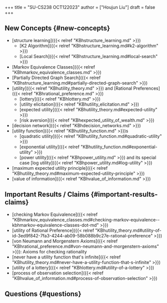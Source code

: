 +++
title = "SU-CS238 OCT122023"
author = ["Houjun Liu"]
draft = false
+++

## New Concepts {#new-concepts}

-   [structure learning]({{< relref "KBhstructure_learning.md" >}})
    -   [K2 Algorithm]({{< relref "KBhstructure_learning.md#k2-algorithm" >}})
    -   [Local Search]({{< relref "KBhstructure_learning.md#local-search" >}})
-   [Markov Equivalence Classes]({{< relref "KBhmarkov_equivalence_classes.md" >}})
-   [Partially Directed Graph Search]({{< relref "KBhstructure_learning.md#partially-directed-graph-search" >}})
-   [utility]({{< relref "KBhutility_theory.md" >}}) and [Rational Preferences]({{< relref "KBhrational_preference.md" >}})
    -   [lottery]({{< relref "KBhlottery.md" >}})
    -   [utility elicitation]({{< relref "KBhutility_elicitation.md" >}})
    -   [expected utility]({{< relref "KBhutility_theory.md#expected-utility" >}})
    -   [risk aversion]({{< relref "KBhexpected_utility_of_wealth.md" >}})
-   [decision network]({{< relref "KBhdecision_networks.md" >}})
-   [utility function]({{< relref "KBhutility_function.md" >}})s
    -   [quadratic utility]({{< relref "KBhutility_function.md#quadratic-utility" >}})
    -   [exponential utility]({{< relref "KBhutility_function.md#exponential-utility" >}})
    -   [power utility]({{< relref "KBhpower_utility.md" >}}) and its special case [log utility]({{< relref "KBhpower_utility.md#log-utility" >}})
-   [maximum expected utility principle]({{< relref "KBhutility_theory.md#maximum-expected-utility-principle" >}})
-   [value of information]({{< relref "KBhvalue_of_information.md" >}})


## Important Results / Claims {#important-results-claims}

-   [checking Markov Equivalence]({{< relref "KBhmarkov_equivalence_classes.md#checking-markov-equivalence--kbhmarkov-equivalence-classes-dot-md" >}})
-   [utility of Rational Preference]({{< relref "KBhutility_theory.md#utility-of-id-3ed9f842-7fa3-4244-ab09-58b088b9c27e-rational-preference" >}})
-   [von Neumann and Morgenstern Axioms]({{< relref "KBhrational_preference.md#von-neumann-and-morgenstern-axioms" >}}): Axioms for checking rationality
-   [never have a utility function that's infinite]({{< relref "KBhutility_theory.md#never-have-a-utility-function-that-s-infinite" >}})
-   [utility of a lottery]({{< relref "KBhlottery.md#utility-of-a-lottery" >}})
-   [process of observation selection]({{< relref "KBhvalue_of_information.md#process-of-observation-selection" >}})


## Questions {#questions}
